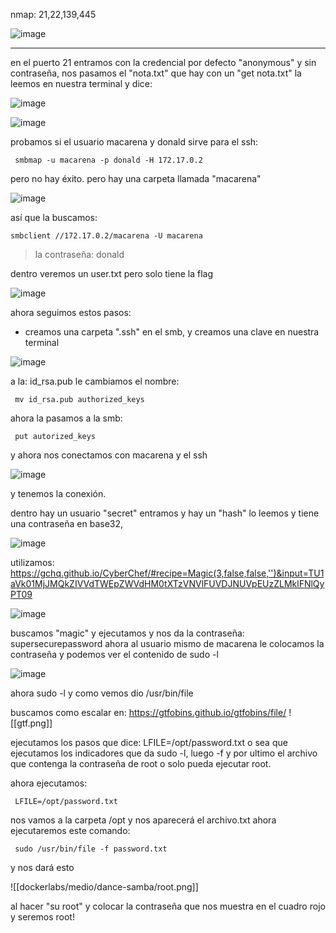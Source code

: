 nmap: 21,22,139,445

![image](https://github.com/user-attachments/assets/8a92508a-6613-4fc4-86bd-79b8cc649807)

---
en el puerto 21 entramos con la credencial por defecto "anonymous" y sin contraseña, nos pasamos el "nota.txt" que hay con un "get nota.txt"
la leemos en nuestra terminal y dice: 

![image](https://github.com/user-attachments/assets/85125c7a-8a6e-4eb0-a760-0e87c374e183)

![image](https://github.com/user-attachments/assets/86766d53-0e15-4cbe-b698-c6575e4a5d86)


probamos si el usuario macarena  y donald sirve para el ssh:

     smbmap -u macarena -p donald -H 172.17.0.2 


pero no hay éxito.
pero hay una carpeta llamada "macarena"

![image](https://github.com/user-attachments/assets/72438aba-5e40-4b1e-b096-2bcc53dbd58c)

así que la buscamos:

    smbclient //172.17.0.2/macarena -U macarena 

>la contraseña: donald

dentro veremos un user.txt pero solo tiene la flag

![image](https://github.com/user-attachments/assets/5c4077fb-161c-474a-9856-ec1b24f3e608)

ahora seguimos estos pasos:
* creamos una carpeta ".ssh" en el smb, y creamos una clave en nuestra terminal
  
![image](https://github.com/user-attachments/assets/6923efc8-5fe8-406a-b9f2-d3d2f9f0cc7c)

a la: id_rsa.pub le cambiamos el nombre: 

     mv id_rsa.pub authorized_keys

ahora la pasamos a la smb:

     put autorized_keys 

y ahora nos conectamos con macarena y el ssh

![image](https://github.com/user-attachments/assets/691187de-1ab0-4334-9399-8fa71eece227)

y tenemos la conexión. 

dentro hay un usuario "secret" entramos y hay un "hash" lo leemos y tiene una contraseña en base32, 

![image](https://github.com/user-attachments/assets/3a195503-6ef1-415a-9d72-8049fe72ef85)

utilizamos: https://gchq.github.io/CyberChef/#recipe=Magic(3,false,false,'')&input=TU1aVk01MjJMQkZIVVdTWEpZWVdHM0tXTzVNVlFUVDJNUVpEUzZLMklFNlQyPT09

![image](https://github.com/user-attachments/assets/ea7bc69f-d391-4946-a072-220a051b24f4)

buscamos "magic" y ejecutamos y nos da la contraseña: supersecurepassword
ahora al usuario mismo de macarena le colocamos la contraseña y podemos ver el contenido de sudo -l

![image](https://github.com/user-attachments/assets/7f584194-a6e8-497c-9f7e-86e7c783f585)

ahora sudo -l y como vemos dio /usr/bin/file

buscamos como escalar en: https://gtfobins.github.io/gtfobins/file/
![[gtf.png]]

ejecutamos los pasos que dice: LFILE=/opt/password.txt
o sea que ejecutamos los indicadores que da sudo -l, luego -f y por ultimo el archivo que contenga la contraseña de root o solo pueda ejecutar root.

ahora ejecutamos:

     LFILE=/opt/password.txt

nos vamos a la carpeta /opt y nos aparecerá el archivo.txt
ahora ejecutaremos este comando:

     sudo /usr/bin/file -f password.txt

y nos dará esto

![[dockerlabs/medio/dance-samba/root.png]]

al hacer "su root" y colocar la contraseña que nos muestra en el cuadro rojo y seremos root!
